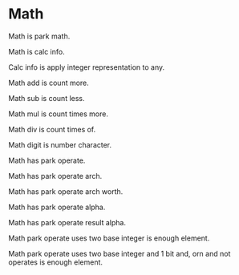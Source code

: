 # Math

Math is park math. 

Math is calc info.

Calc info is apply integer representation to any.

Math add is count more.

Math sub is count less.

Math mul is count times more.

Math div is count times of.

Math digit is number character.

Math has park operate.

Math has park operate arch.

Math has park operate arch worth.

Math has park operate alpha.

Math has park operate result alpha.

Math park operate uses two base integer is enough element.

Math park operate uses two base integer and 1 bit and, orn and not operates is enough element.